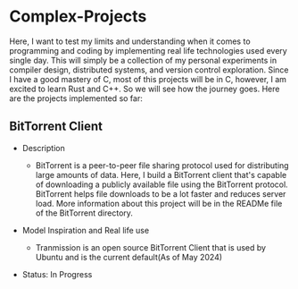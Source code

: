 # Complex-Projects

   Here, I want to test my limits and understanding when it comes to programming and coding by implementing real life technologies used every single day. This will simply be a collection of my personal experiments in compiler design, distributed systems, and version control exploration. Since I have a good mastery of C, most of this projects will be in C, however, I am excited to learn Rust and C++. So we will see how the journey goes. Here are the projects implemented so far:

## BitTorrent Client

- Description

	- BitTorrent is a peer-to-peer file sharing protocol used for distributing large amounts of data. Here, I build a BitTorrent client that's capable of downloading a publicly available file using the BitTorrent protocol. BitTorrent helps file downloads to be a lot faster and reduces server load. More information about this project will be in the READMe file of the BitTorrent directory.

- Model Inspiration and Real life use
	- Tranmission is an open source BitTorrent Client that is used by Ubuntu and is the current default(As of May 2024)

- Status: In Progress
